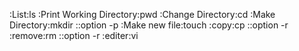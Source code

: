 :List:ls
:Print Working Directory:pwd
:Change Directory:cd
:Make Directory:mkdir
::option -p
:Make new file:touch
:copy:cp
::option -r
:remove:rm
::option -r
:editer:vi
